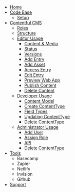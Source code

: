 - [Home](./Home)
- [Code Base](./Code-Base)
  - [Setup](./Setup)
- [Contentful CMS](./Contentful-CMS)
  - [Roles](./CMS-Roles)
  - [Structure](./CMS-Structure)
  - [Editor Usage](./CMS-Editor-Usage)
    - [Content & Media](./CMS-Content-&-Media)
    - [Status](./CMS-Status)
    - [Versions](./CMS-Versions)
    - [Add Entry](./CMS-Add-Entry)
    - [Add Asset](./CMS-Add-Asset)
    - [Access Entry](./CMS-Access-Entry)
    - [Edit Entry](./CMS-Edit-Entry)
    - [Preview Web App](./CMS-Preview)
    - [Publish Content](./CMS-Publish-Content)
    - [Delete Content](./CMS-Delete-Entry)
  - [Developer Usage](./CMS-Developer-Usage)
    - [Content Model](./CMS-Content-Model)
    - [Create ContentType](./CMS-Create-ContentType)
    - [Field Types](./CMS-Field-Types)
    - [Updating ContentType](./CMS-Updating-ContentType)
    - [Delete ContentType](./CMS-Delete-ContentType)
  - [Administrator Usage](./CMS-Developer-Usage)
    - [Add User](./Add-User)
    - [Assign Role](./Assign-Role)
    - [API](./API)
    - [Delete ContentType](./CMS-Delete-ContentType)
- [Tools](./Tools)
  - Basecamp
  - Zapier
  - Netlify
  - Invision
  - Github
- [Support](./Support)
